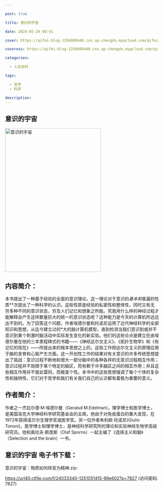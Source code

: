 ```yaml
---

post: true

title: 意识的宇宙

date: 2024-05-29 08:41

cover: https://qifei-blog-1256009448.cos.ap-chengdu.myqcloud.com/qifei-blog/65ea790b9f345e8d03f7ee69.jpg

coveross: https://qifei-blog-1256009448.cos.ap-chengdu.myqcloud.com/qifei-blog/65ea790b9f345e8d03f7ee69.jpg

categories:

  - 人文社科

tags:

  - 哲学
  - 科学

description:
---
```


## 意识的宇宙
<img alt="意识的宇宙 " class="aligncenter loaded" data-was-processed="true" decoding="async" fetchpriority="high" height="471" src="https://qifei-blog-1256009448.cos.ap-chengdu.myqcloud.com/qifei-blog/65ea790b9f345e8d03f7ee69.jpg" style="cursor: zoom-in;" width="314"/>

## 内容简介：

本书提出了一种基于经验的全面的意识理论。这一理论对于意识的*基本和*普遍的性质**次提出了一种科学的认识。这些性质是经验的私密性和整体性，同时又有无穷多种不同的意识状态，穷及人们记忆和想象之所能。究竟用什么样的神经过程才能解释会产生这样数量巨大的统一的意识状态呢？这种能力是今天的计算机所远远达不到的。为了回答这个问题，作者埃德尔曼和托诺尼运用了近代神经科学的全部知识和思想，从迄今建立过的*大的脑计算机模型，直到检测当我们意识到或并不意识到某个刺激时脑活动中实际发生变化的新实验。他们的这些论点是建立在由埃德尔曼在他的三本里程碑式的书籍——《神经达尔文主义》、《拓扑生物学》和《有记忆的现在》——所提出来的根本思想之上的，这些工作把达尔文主义的原理应用于脑的发育和心智产生方面。这一开创性工作的结果对有关意识的许多传统思想提出了挑战：意识过程不断地和很大一部分脑中的各种各样的无意识过程相互作用；意识过程并不局限于某个特定的脑区，而有赖于许多脑区之间的相互作用；并且这些相互作用并不彼此雷同，而极富个性。本书中的这些思想强调了每个个体的复杂性和独特性，它们对于哲学和我们有关我们自己的认识都有着极为重要的意义。

## 作者简介：

作者之一杰拉尔德·M·埃德尔曼（Geralsd M.Edelman)，理学博士和医学博士，是美国洛克大学神经科学研究基金会的主席。他由于对免疫蛋白的重大发现，在1972年获得诺贝尔生理学奖或医学奖。另一位作者朱利欧·托诺尼(Giulio Tononi)，医学博士和理学博士，是神经科学研究所的理论和实验神经生物学高级研究员。他和奥拉夫·斯庞斯（Olaf Sporns）一起主编了《选择主义和脑》（Selection and the brain）一书。

## 意识的宇宙 电子书下载：



意识的宇宙：物质如何转变为精神.zip: 

https://url40.ctfile.com/f/24033340-1251051415-99e602?p=7827 (访问密码: 7827)
